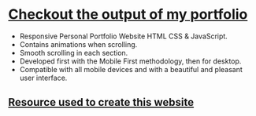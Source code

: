 # [Checkout the output of my portfolio](https://devtechster.github.io/knowAdhiraj/)

- Responsive Personal Portfolio Website HTML CSS & JavaScript.
- Contains animations when scrolling.
- Smooth scrolling in each section.
- Developed first with the Mobile First methodology, then for desktop.
- Compatible with all mobile devices and with a beautiful and pleasant user interface.


## [Resource used to create this website](https://youtu.be/AKNvTxWOdKw)
